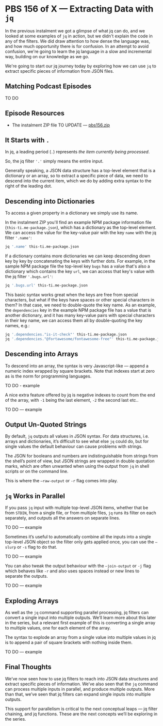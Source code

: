 # PBS 156 of X — Extracting Data with `jq`

In the previous instalment we got a glimpse of what jq can do, and we looked at some examples of `jq` in action, but we didn't explain the code in any of the filters. We did draw attention to how dense the language was, and how much opportunity there is for confusion. In an attempt to avoid confusion, we're going to learn the jq language in a slow and incremental way, building on our knowledge as we go.

We're going to start our jq journey today by exploring how we can use `jq` to extract specific pieces of information from JSON files.

## Matching Podcast Episodes

TO DO

## Episode Resources

* The instalment ZIP file TO UPDATE — [pbs156.zip](https://github.com/bartificer/programming-by-stealth/raw/master/instalmentZips/pbs156.zip)

## It Starts with `.`

In jq, a leading period (`.`) represents *the item currently being processed*.

So, the jq filter `'.'` simply means the entire input.

Generally speaking, a JSON data structure has a top-level element that is a dictionary or an array, so to extract a specific piece of data, we need to descend into the current item, which we do by adding extra syntax to the right of the leading dot.

## Descending into Dictionaries

To access a given property in a dictionary we simply use its name.

In the instalment ZIP you'll find an example NPM package information file (`this-ti.me-package.json`), which has a dictionary as the top-level element. We can access the value for the key-value pair with the key `name` with the jq filter `'.name'`:

```bash
jq '.name' this-ti.me-package.json
```

If a dictionary contains more dictionaries we can keep descending down key by key by concatenating the keys with further dots. For example, in the sample NPM package file the top-level key `bugs` has a value that's also a dictionary which contains the key `url`, we can access that key's value with the jq filter `'.bugs.url'`:

```bash
jq '.bugs.url' this-ti.me-package.json
```

This basic syntax works great when the keys are free from special characters, but what if the keys have spaces or other special characters in them? In that case, we need to double-quote the key name. As an example, the `dependencies` key in the example NPM package file has a value that is another dictionary, and it has many key-value pairs with special characters in their key name, we can access them all by double-quoting the key names, e.g.:

```bash
jq '.dependencies."is-it-check"' this-ti.me-package.json
jq '.dependencies."@fortawesome/fontawesome-free"' this-ti.me-package.json
```

## Descending into Arrays

To descend into an array, the syntax is very Javascript-like — append a numeric index wrapped by square brackets. Note that indexes start at zero as is the norm for programming languages.

TO DO - example

A nice extra feature offered by jq is negative indexes to count from the end of the array, with `-1` being the last element, `-2` the second last etc..

TO DO — example

## Output Un-Quoted Strings

By default, `jq` outputs all values in JSON syntax. For data structures, i.e. arrays and dictionaries, it’s difficult to see what  else `jq` could do, but for single values the default behaviour can cause problems with strings.

The JSON for booleans and numbers are indistinguishable from  strings from the shell’s point of view, but JSON strings are wrapped in double quotation marks, which are often unwanted when using the output from `jq` in shell scripts or on the command line. 

This is where the `—raw-output` or `-r` flag comes into play.

## `jq` Works in Parallel

If you pass `jq` input with multiple top-level JSON items, whether that be from `STDIN`, from a single file, or from multiple files, `jq` runs its filter on each separately, and outputs all the answers on separate lines.

TO DO — example

Sometimes it’s useful to automatically combine all the inputs into a single top-level JSON object so the filter only gets applied once, you can use the `—slurp` or `-s` flag to do that.

TO DO — example

You can also tweak the output behaviour with the `—join-output` or  `-j` flag which behaves like `-r` and also uses spaces instead or new lines to separate the outputs.

TO DO — example

## Exploding Arrays

As well as the `jq` command supporting parallel processing, jq filters can convert a single input into multiple outputs. We’ll learn more about this later in the series, but a relevant first example of this is converting a single array to multiple values, one for each element of the array.

The syntax to explode an array from a single value into multiple values in jq is to append a pair of square brackets with nothing inside them.

TO DO — example

## Final Thoughts

We’ve now seen how to use jq filters to reach into JSON data structures and extract specific pieces of information. We’ve also seen that the `jq` command can process multiple inputs in parallel, and produce multiple outputs. More than that, we’ve seen that jq filters can expand single inputs into multiple outputs.

This support for parallelism is critical to the next conceptual leaps — jq filter chaining, and jq functions. These are the next concepts we’ll be exploring in the series.

